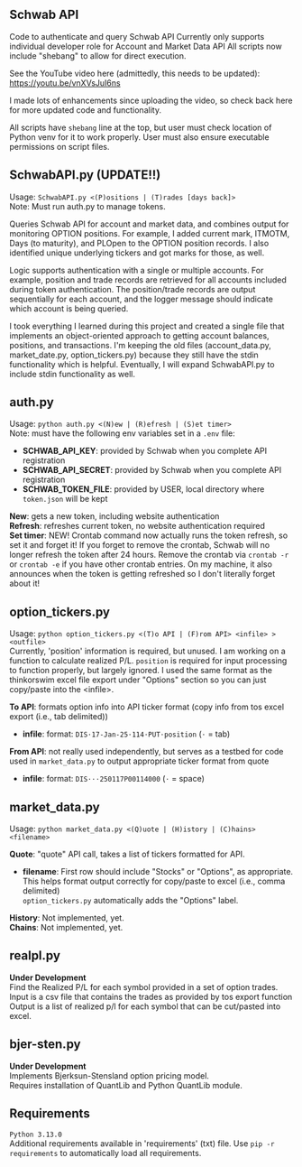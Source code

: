 ## Schwab API
Code to authenticate and query Schwab API
Currently only supports individual developer role for Account and Market Data API
All scripts now include "shebang" to allow for direct execution.

See the YouTube video here (admittedly, this needs to be updated):  
https://youtu.be/vnXVsJuI6ns

I made lots of enhancements since uploading the video, so check back here for more updated code
and functionality.

All scripts have `shebang` line at the top, but user must check location of Python venv for it to
work properly. User must also ensure executable permissions on script files.

## SchwabAPI.py (UPDATE!!)
Usage: `SchwabAPI.py <(P)ositions | (T)rades [days back]>`  
Note: Must run auth.py to manage tokens.  

Queries Schwab API for account and market data, and combines output for monitoring OPTION positions.
For example, I added current mark, ITMOTM, Days (to maturity), and PLOpen to the OPTION position records.
I also identified unique underlying tickers and got marks for those, as well.

Logic supports authentication with a single or multiple accounts. For example, position and
trade records are retrieved for all accounts included during token authentication. The position/trade records are output sequentially for each account, and the logger message
should indicate which account is being queried.

I took everything I learned during this project and created a single file that implements
an object-oriented approach to getting account balances, positions, and transactions.
I'm keeping the old files (account_data.py, market_date.py, option_tickers.py)
because they still have the stdin functionality which is helpful. Eventually, I will expand
SchwabAPI.py to include stdin functionality as well.

## auth.py  
Usage: `python auth.py <(N)ew | (R)efresh | (S)et timer>`  
Note: must have the following env variables set in a `.env` file:  
* **SCHWAB_API_KEY**: provided by Schwab when you complete API registration  
* **SCHWAB_API_SECRET**: provided by Schwab when you complete API registration  
* **SCHWAB_TOKEN_FILE**: provided by USER, local directory where `token.json` will be kept  

**New**: gets a new token, including website authentication  
**Refresh**: refreshes current token, no website authentication required  
**Set timer**: NEW! Crontab command now actually runs the token refresh, so set it and forget it!
If you forget to remove the crontab, Schwab will no longer refresh the token after 24 hours.
Remove the crontab via `crontab -r` or `crontab -e` if you have other crontab entries.
On my machine, it also announces when the token is getting refreshed so I don't literally
forget about it!

## option_tickers.py  
Usage: `python option_tickers.py <(T)o API | (F)rom API> <infile> > <outfile>`  
Currently, 'position' information is required, but unused. I am working on a function to calculate realized P/L. 
`position` is required for input processing to function properly, but largely ignored. 
I used the same format as the thinkorswim excel file export under "Options" section so you can just copy/paste into the \<infile\>.  

**To API**: formats option info into API ticker format (copy info from tos excel export (i.e., tab delimited))  
* **infile**: format: `DIS⋅17-Jan-25⋅114⋅PUT⋅position` (`⋅` = tab)  

**From API**: not really used independently, but serves as a testbed for code used in `market_data.py` to output appropriate ticker format from quote  
* **infile**: format: `DIS⋅⋅⋅250117P00114000` (`⋅` = space)  

## market_data.py  
Usage: `python market_data.py <(Q)uote | (H)istory | (C)hains> <filename>`  

**Quote**: "quote" API call, takes a list of tickers formatted for API.  
* **filename**: First row should include "Stocks" or "Options", as appropriate.
This helps format output correctly for copy/paste to excel (i.e., comma delimited)  
`option_tickers.py` automatically adds the "Options" label.
 
**History**: Not implemented, yet.  
**Chains**: Not implemented, yet.  

## realpl.py  
**Under Development**  
Find the Realized P/L for each symbol provided in a set of option trades.  
Input is a csv file that contains the trades as provided by tos export function  
Output is a list of realized p/l for each symbol that can be cut/pasted into excel.  

## bjer-sten.py  
**Under Development**  
Implements Bjerksun-Stensland option pricing model.  
Requires installation of QuantLib and Python QuantLib module.  

## Requirements  
`Python 3.13.0`  
Additional requirements available in 'requirements' (txt) file.
Use `pip -r requirements` to automatically load all requirements.